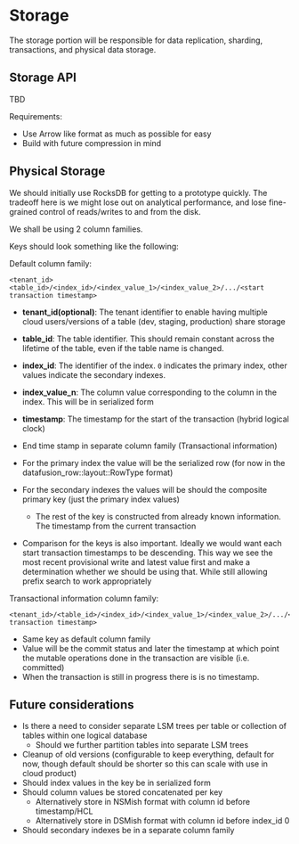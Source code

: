 # Storage

The storage portion will be responsible for data replication, sharding, transactions, and physical data storage.

## Storage API

TBD

Requirements:
- Use Arrow like format as much as possible for easy
- Build with future compression in mind

## Physical Storage

We should initially use RocksDB for getting to a prototype quickly.  The tradeoff here is we might lose out on analytical performance, and lose fine-grained control of reads/writes to and from the disk.

We shall be using 2 column families.

Keys should look something like the following:

Default column family:
```
<tenant_id><table_id>/<index_id>/<index_value_1>/<index_value_2>/.../<start transaction timestamp>
```
- **tenant_id(optional)**: The tenant identifier to enable having multiple cloud users/versions of a table (dev, staging, production) share storage
- **table_id**: The table identifier. This should remain constant across the
  lifetime of the table, even if the table name is changed.
- **index_id**: The identifier of the index. `0` indicates the primary index, other values indicate the secondary indexes.
- **index_value_n**: The column value corresponding to the column in the index. This will be in serialized form
- **timestamp**: The timestamp for the start of the transaction (hybrid logical clock)
- End time stamp in separate column family (Transactional information)

- For the primary index the value will be the serialized row (for now in the datafusion_row::layout::RowType format)
- For the secondary indexes the values will be should the composite primary key (just the primary index values)
    - The rest of the key is constructed from already known information. The timestamp from the current transaction
- Comparison for the keys is also important. Ideally we would want each start transaction timestamps to be descending. This way we see the most recent provisional write and latest value first and make a determination whether we should be using that. While still allowing prefix search to work appropriately

Transactional information column family:
```
<tenant_id>/<table_id>/<index_id>/<index_value_1>/<index_value_2>/.../<start transaction timestamp>
```
- Same key as default column family
- Value will be the commit status and later the timestamp at which point the mutable operations done in the transaction are visible (i.e. committed)
- When the transaction is still in progress there is is no timestamp.

## Future considerations
- Is there a need to consider separate LSM trees per table or collection of tables within one logical database
    - Should we further partition tables into separate LSM trees
- Cleanup of old versions (configurable to keep everything, default for now, though default should be shorter so this can scale with use in cloud product)
- Should index values in the key be in serialized form
- Should column values be stored concatenated per key
    - Alternatively store in NSMish format with column id before timestamp/HCL
    - Alternatively store in DSMish format with column id before index_id 0
- Should secondary indexes be in a separate column family
